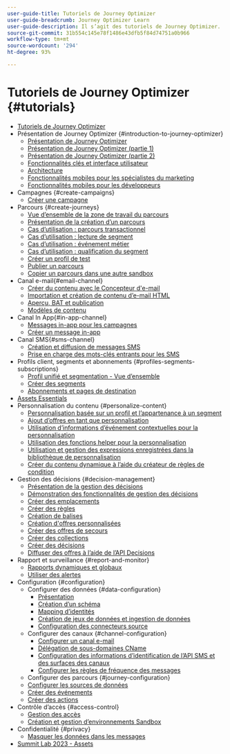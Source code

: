 ```yaml
---
user-guide-title: Tutoriels de Journey Optimizer
user-guide-breadcrumb: Journey Optimizer Learn
user-guide-description: Il s’agit des tutoriels de Journey Optimizer.
source-git-commit: 31b554c145e78f1486e43dfb5f84d74751a0b966
workflow-type: tm+mt
source-wordcount: '294'
ht-degree: 93%

---
```



# Tutoriels de Journey Optimizer {#tutorials}

+ [Tutoriels de Journey Optimizer](/help/overview.md)
+ Présentation de Journey Optimizer {#introduction-to-journey-optimizer}
   + [Présentation de Journey Optimizer](/help/introduction/introduction.md)
   + [Présentation de Journey Optimizer (partie 1)](/help/introduction/journey-optimizer-overview-part-1.md)
   + [Présentation de Journey Optimizer (partie 2)](/help/introduction/journey-optimizer-overview-part-2.md)
   + [Fonctionnalités clés et interface utilisateur](/help/introduction/key-capabilities-and-user-interface.md)
   + [Architecture](/help/introduction/architecture.md)
   + [Fonctionnalités mobiles pour les spécialistes du marketing](/help/channels/mobile-capabilities.md)
   + [Fonctionnalités mobiles pour les développeurs](/help/channels/mobile-capabilities-for-developers.md)
+ Campagnes {#create-campaigns}
   + [Créer une campagne](/help/create-campaigns/create-a-campaign.md)
+ Parcours {#create-journeys}
   + [Vue d’ensemble de la zone de travail du parcours](/help/create-journeys/overview-over-the-journey-canvas.md)
   + [Présentation de la création d’un parcours](/help/create-journeys/introduction-to-building-a-journey.md)
   + [Cas d’utilisation : parcours transactionnel](/help/create-journeys/use-case-transactional-journey.md)
   + [Cas d’utilisation : lecture de segment](/help/create-journeys/use-case-read-segment.md)
   + [Cas d’utilisation : événement métier](/help/create-journeys/use-case-business-event.md)
   + [Cas d’utilisation : qualification du segment](/help/create-journeys/use-case-read-segment-qualification.md)
   + [Créer un profil de test](/help/create-journeys/test-a-journey.md)
   + [Publier un parcours](/help/create-journeys/publish-a-journey.md)
   + [Copier un parcours dans une autre sandbox](/help/create-journeys/copy-a-journey.md)
+ Canal e-mail{#email-channel}
   + [Créer du contenu avec le Concepteur d&#39;e-mail](/help/channels/create-content-with-the-email-designer.md)
   + [Importation et création de contenu d’e-mail HTML](/help/channels/import-and-author-html-email-content.md)
   + [Aperçu, BAT et publication](/help/channels/preview-proof-and-publish.md)
   + [Modèles de contenu](/help/channels/content-templates.md)
+ Canal In App{#in-app-channel}
   + [Messages in-app pour les campagnes](/help/channels/in-app-messaging-for-campaigns.md)
   + [Créer un message in-app](/help/channels/author-in-app-messages.md)
+ Canal SMS{#sms-channel}
   + [Création et diffusion de messages SMS](/help/channels/author-and-deliver-sms-messages.md)
   + [Prise en charge des mots-clés entrants pour les SMS](/help/channels/inbound-keyword-support-for-sms.md)
+ Profils client, segments et abonnements {#profiles-segments-subscriptions}
   + [Profil unifié et segmentation - Vue d’ensemble](/help/set-up-resources/unified-profile-and-segmentation-overview.md)
   + [Créer des segments](/help/set-up-resources/create-segments.md)
   + [Abonnements et pages de destination](/help/subscriptions-and-landing-pages.md)
+ [Assets Essentials](/help/assets-essentials-overview.md)
+ Personnalisation du contenu {#personalize-content}
   + [Personnalisation basée sur un profil et l’appartenance à un segment](/help/personalize-content/profile-and-segment-membership-based-personalization.md)
   + [Ajout d’offres en tant que personnalisation](/help/personalize-content/add-offer-decisioning-to-messages.md)
   + [Utilisation d’informations d’événement contextuelles pour la personnalisation](/help/personalize-content/use-contextual-event-information-for-personalization.md)
   + [Utilisation des fonctions helper pour la personnalisation](/help/personalize-content/use-helper-functions-for-personalization.md)
   + [Utilisation et gestion des expressions enregistrées dans la bibliothèque de personnalisation](/help/personalize-content/use-and-manage-saved-expressions-in-personalization-library.md)
   + [Créer du contenu dynamique à l’aide du créateur de règles de condition](/help/personalize-content/create-dynamic-content.md)
+ Gestion des décisions {#decision-management}
   + [Présentation de la gestion des décisions](/help/decision-management/introduction-to-decision-management.md)
   + [Démonstration des fonctionnalités de gestion des décisions](/help/decision-management/demo-of-decision-management-capabilities.md)
   + [Créer des emplacements](/help/decision-management/create-placements.md)
   + [Créer des règles](/help/decision-management/create-rules.md)
   + [Création de balises](/help/decision-management/create-tags.md)
   + [Création d&#39;offres personnalisées](/help/decision-management/create-personalized-offers.md)
   + [Créer des offres de secours](/help/decision-management/create-fallback-offers.md)
   + [Créer des collections](/help/decision-management/create-collections.md)
   + [Créer des décisions](/help/decision-management/create-decisions.md)
   + [Diffuser des offres à l’aide de l’API Decisions](/help/decision-management/deliver-offers-with-the-decisions-api.md)
+ Rapport et surveillance {#report-and-monitor}
   + [Rapports dynamiques et globaux](/help/report-and-monitor/live-and-global-reports.md)
   + [Utiliser des alertes](/help/administration/alerts.md)
+ Configuration {#configuration}
   + Configurer des données {#data-configuration}
      + [Présentation](/help/set-up-data/set-up-data-overview.md)
      + [Création d’un schéma](/help/set-up-data/create-schema.md)
      + [Mapping d’identités](/help/set-up-data/map-identities.md)
      + [Création de jeux de données et ingestion de données](/help/set-up-data/create-datasets-and-ingest-data.md)
      + [Configuration des connecteurs source](/help/set-up-data/configure-source-connectors.md)
   + Configurer des canaux {#channel-configuration}
      + [Configurer un canal e-mail](/help/set-up-channels/set-up-email-channel.md)
      + [Délégation de sous-domaines CName](/help/set-up-channels/delegate-cname-subdomains.md)
      + [Configuration des informations d’identification de l’API SMS et des surfaces des canaux](/help/set-up-channels/set-up-sms-channel.md)
      + [Configurer les règles de fréquence des messages](/help/administration/configure-frequency-rules.md)
   + Configurer des parcours {#journey-configuration}
   + [Configurer les sources de données](/help/set-up-journeys/configure-data-sources.md)
   + [Créer des événements](/help/set-up-journeys/create-events.md)
   + [Créer des actions](/help/set-up-journeys/create-actions.md)
+ Contrôle d’accès {#access-control}
   + [Gestion des accès](/help/set-up-access/access-management.md)
   + [Création et gestion d’environnements Sandbox](/help/set-up-access/create-and-manage-sandboxes.md)
+ Confidentialité {#privacy}
   + [Masquer les données dans les messages](/help/privacy/mask-data-in-messages.md)
+ [Summit Lab 2023 - Assets](/help/summit-lab-731/l731-assets.md)